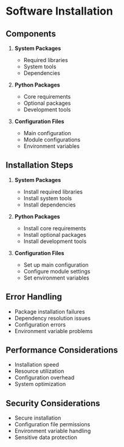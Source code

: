 # Software Installation

## Components
1. **System Packages**
   - Required libraries
   - System tools
   - Dependencies

2. **Python Packages**
   - Core requirements
   - Optional packages
   - Development tools

3. **Configuration Files**
   - Main configuration
   - Module configurations
   - Environment variables

## Installation Steps
1. **System Packages**
   - Install required libraries
   - Install system tools
   - Install dependencies

2. **Python Packages**
   - Install core requirements
   - Install optional packages
   - Install development tools

3. **Configuration Files**
   - Set up main configuration
   - Configure module settings
   - Set environment variables

## Error Handling
- Package installation failures
- Dependency resolution issues
- Configuration errors
- Environment variable problems

## Performance Considerations
- Installation speed
- Resource utilization
- Configuration overhead
- System optimization

## Security Considerations
- Secure installation
- Configuration file permissions
- Environment variable handling
- Sensitive data protection